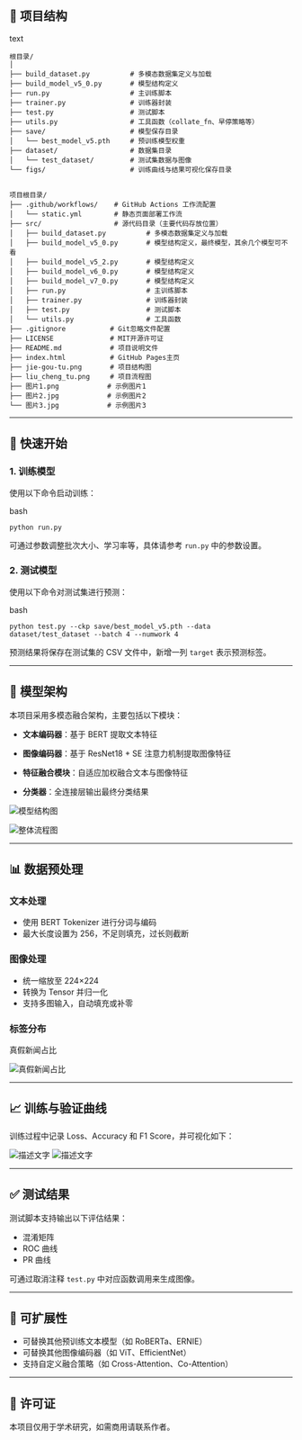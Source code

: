 ## 📁 项目结构

text

```
根目录/
│
├── build_dataset.py          # 多模态数据集定义与加载
├── build_model_v5_0.py       # 模型结构定义
├── run.py                    # 主训练脚本
├── trainer.py                # 训练器封装
├── test.py                   # 测试脚本
├── utils.py                  # 工具函数（collate_fn、早停策略等）
├── save/                     # 模型保存目录
│   └── best_model_v5.pth     # 预训练模型权重
├── dataset/                  # 数据集目录
│   └── test_dataset/         # 测试集数据与图像
└── figs/                     # 训练曲线与结果可视化保存目录


项目根目录/
├── .github/workflows/    # GitHub Actions 工作流配置
│   └── static.yml        # 静态页面部署工作流
├── src/                  # 源代码目录（主要代码存放位置）
│   ├── build_dataset.py          # 多模态数据集定义与加载
│   ├── build_model_v5_0.py       # 模型结构定义，最终模型，其余几个模型可不看
│   ├── build_model_v5_2.py       # 模型结构定义
│   ├── build_model_v6_0.py       # 模型结构定义
│   ├── build_model_v7_0.py       # 模型结构定义
│   ├── run.py                    # 主训练脚本
│   ├── trainer.py                # 训练器封装
│   ├── test.py                   # 测试脚本
│   └── utils.py                  # 工具函数
├── .gitignore           # Git忽略文件配置
├── LICENSE              # MIT开源许可证
├── README.md            # 项目说明文件
├── index.html           # GitHub Pages主页
├── jie-gou-tu.png       # 项目结构图
├── liu_cheng_tu.png     # 项目流程图
├── 图片1.png            # 示例图片1
├── 图片2.jpg            # 示例图片2
└── 图片3.jpg            # 示例图片3

```

------

## 🚀 快速开始

### 1. 训练模型

使用以下命令启动训练：

bash

```
python run.py
```

可通过参数调整批次大小、学习率等，具体请参考 `run.py` 中的参数设置。

### 2. 测试模型

使用以下命令对测试集进行预测：

bash

```
python test.py --ckp save/best_model_v5.pth --data dataset/test_dataset --batch 4 --numwork 4
```

预测结果将保存在测试集的 CSV 文件中，新增一列 `target` 表示预测标签。

------

## 🧠 模型架构

本项目采用多模态融合架构，主要包括以下模块：

- **文本编码器**：基于 BERT 提取文本特征

- **图像编码器**：基于 ResNet18 + SE 注意力机制提取图像特征

- **特征融合模块**：自适应加权融合文本与图像特征

- **分类器**：全连接层输出最终分类结果

![模型结构图](jie-gou-tu.png)

![整体流程图](liu_cheng_tu.png)

------

## 📊 数据预处理

### 文本处理

- 使用 BERT Tokenizer 进行分词与编码
- 最大长度设置为 256，不足则填充，过长则截断

### 图像处理

- 统一缩放至 224×224
- 转换为 Tensor 并归一化
- 支持多图输入，自动填充或补零

### 标签分布

真假新闻占比

![真假新闻占比](图片1.png)

------

## 📈 训练与验证曲线

训练过程中记录 Loss、Accuracy 和 F1 Score，并可视化如下：

![描述文字](图片2.jpg)
![描述文字](图片3.jpg)

------

## ✅ 测试结果

测试脚本支持输出以下评估结果：

- 混淆矩阵
- ROC 曲线
- PR 曲线

可通过取消注释 `test.py` 中对应函数调用来生成图像。

------

## 🧩 可扩展性

- 可替换其他预训练文本模型（如 RoBERTa、ERNIE）
- 可替换其他图像编码器（如 ViT、EfficientNet）
- 支持自定义融合策略（如 Cross-Attention、Co-Attention）

------

## 📄 许可证


本项目仅用于学术研究，如需商用请联系作者。

